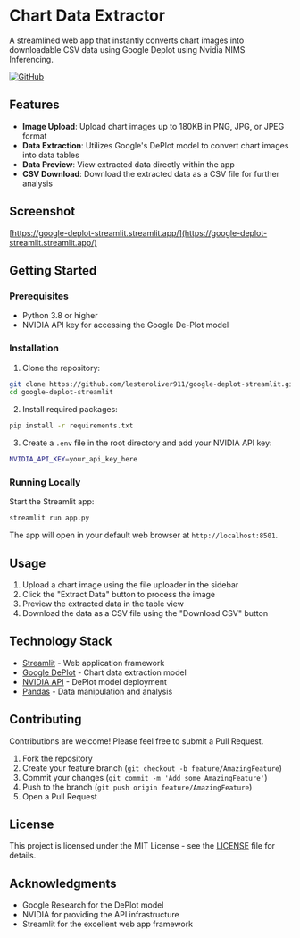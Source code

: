 # Chart Data Extractor

A streamlined web app that instantly converts chart images into downloadable CSV data using Google Deplot using Nvidia NIMS Inferencing.

[![GitHub](https://img.shields.io/github/license/lesteroliver911/google-deplot-streamlit)](https://github.com/lesteroliver911/google-deplot-streamlit/blob/main/LICENSE)

## Features

* **Image Upload**: Upload chart images up to 180KB in PNG, JPG, or JPEG format
* **Data Extraction**: Utilizes Google's DePlot model to convert chart images into data tables
* **Data Preview**: View extracted data directly within the app
* **CSV Download**: Download the extracted data as a CSV file for further analysis

## Screenshot

[https://google-deplot-streamlit.streamlit.app/](https://google-deplot-streamlit.streamlit.app/)

## Getting Started

### Prerequisites

- Python 3.8 or higher
- NVIDIA API key for accessing the Google De-Plot model

### Installation

1. Clone the repository:
```bash
git clone https://github.com/lesteroliver911/google-deplot-streamlit.git
cd google-deplot-streamlit
```

2. Install required packages:
```bash
pip install -r requirements.txt
```

3. Create a `.env` file in the root directory and add your NVIDIA API key:
```bash
NVIDIA_API_KEY=your_api_key_here
```

### Running Locally

Start the Streamlit app:
```bash
streamlit run app.py
```

The app will open in your default web browser at `http://localhost:8501`.

## Usage

1. Upload a chart image using the file uploader in the sidebar
2. Click the "Extract Data" button to process the image
3. Preview the extracted data in the table view
4. Download the data as a CSV file using the "Download CSV" button

## Technology Stack

- [Streamlit](https://streamlit.io/) - Web application framework
- [Google DePlot](https://ai.google/research/pubs/pub51615/) - Chart data extraction model
- [NVIDIA API](https://developer.nvidia.com/) - DePlot model deployment
- [Pandas](https://pandas.pydata.org/) - Data manipulation and analysis

## Contributing

Contributions are welcome! Please feel free to submit a Pull Request.

1. Fork the repository
2. Create your feature branch (`git checkout -b feature/AmazingFeature`)
3. Commit your changes (`git commit -m 'Add some AmazingFeature'`)
4. Push to the branch (`git push origin feature/AmazingFeature`)
5. Open a Pull Request

## License

This project is licensed under the MIT License - see the [LICENSE](LICENSE) file for details.

## Acknowledgments

- Google Research for the DePlot model
- NVIDIA for providing the API infrastructure
- Streamlit for the excellent web app framework
